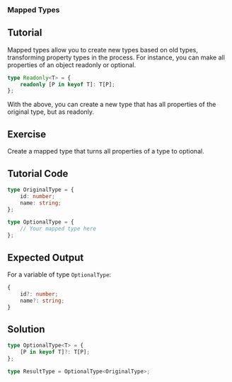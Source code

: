 ### Mapped Types

Tutorial
-------
Mapped types allow you to create new types based on old types, transforming property types in the process. For instance, you can make all properties of an object readonly or optional.

```typescript
type Readonly<T> = {
    readonly [P in keyof T]: T[P];
};
```

With the above, you can create a new type that has all properties of the original type, but as readonly.

Exercise
-------
Create a mapped type that turns all properties of a type to optional.

Tutorial Code
-------
```typescript
type OriginalType = {
    id: number;
    name: string;
};

type OptionalType = {
    // Your mapped type here
};
```

Expected Output
-------
For a variable of type `OptionalType`:

```typescript
{
    id?: number;
    name?: string;
}
```

Solution
-------
```typescript
type OptionalType<T> = {
    [P in keyof T]?: T[P];
};

type ResultType = OptionalType<OriginalType>;
```
